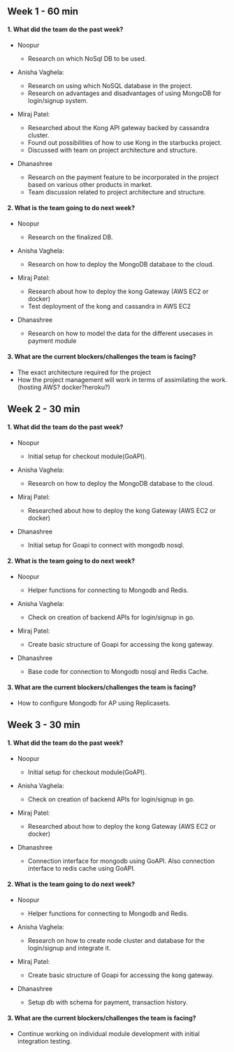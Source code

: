 ## Week 1 - 60 min

#### 1.  What did the team do the past week?

* Noopur
	+ Research on which NoSql DB to be used.
     
* Anisha Vaghela:
	+ Research on using which NoSQL database in the project.
	+ Research on advantages and disadvantages of using MongoDB for login/signup system.
      
* Miraj Patel:
    + Researched about the Kong API gateway backed by cassandra cluster.
    + Found out possibilities of how to use Kong in the starbucks project.
    + Discussed with team on project architecture and structure.
* Dhanashree
     + Research on the payment feature to be incorporated in the project based on various other products in market.
     + Team discussion related to project architecture and structure.
     
#### 2.  What is the team going to do next week?

* Noopur
	+ Research on the finalized DB.
     
* Anisha Vaghela:
	+ Research on how to deploy the MongoDB database to the cloud.
      
* Miraj Patel:
    + Research about how to deploy the kong Gateway (AWS EC2 or docker)
    + Test deployment of the kong and cassandra in AWS EC2
* Dhanashree
    + Research on how to model the data for the different usecases in payment module

#### 3.  What are the current blockers/challenges the team is facing?
* The exact architecture required for the project
* How the project management will work in terms of assimilating the work. (hosting AWS? docker?heroku?)

## Week 2 - 30 min

#### 1.  What did the team do the past week?

* Noopur
   + Initial setup for checkout module(GoAPI).
     
* Anisha Vaghela:
   + Research on how to deploy the MongoDB database to the cloud.
   
* Miraj Patel:
   + Researched about how to deploy the kong Gateway (AWS EC2 or docker)
   
* Dhanashree
   + Initial setup for Goapi to connect with mongodb nosql.
     
#### 2.  What is the team going to do next week?

* Noopur
   + Helper functions for connecting to Mongodb and Redis.
     
* Anisha Vaghela:
   + Check on creation of backend APIs for login/signup in go.
	
* Miraj Patel:
   + Create basic structure of Goapi for accessing the kong gateway.
   
* Dhanashree
    + Base code for connection to Mongodb nosql and Redis Cache.

#### 3.  What are the current blockers/challenges the team is facing?
* How to configure Mongodb for AP using Replicasets.

## Week 3 - 30 min

#### 1.  What did the team do the past week?

* Noopur
   + Initial setup for checkout module(GoAPI).
     
* Anisha Vaghela:
   + Check on creation of backend APIs for login/signup in go.
   
* Miraj Patel:
   + Researched about how to deploy the kong Gateway (AWS EC2 or docker)
   
* Dhanashree
   + Connection interface for mongodb using GoAPI. Also connection interface to redis cache using GoAPI.
     
#### 2.  What is the team going to do next week?

* Noopur
   + Helper functions for connecting to Mongodb and Redis.
     
* Anisha Vaghela:
   + Research on how to create node cluster and database for the login/signup and integrate it.
	
* Miraj Patel:
   + Create basic structure of Goapi for accessing the kong gateway.
   
* Dhanashree
    + Setup db with schema for payment, transaction history.

#### 3.  What are the current blockers/challenges the team is facing?
* Continue working on individual module development with initial integration testing.


